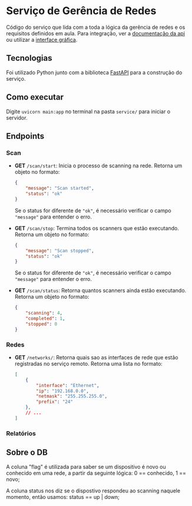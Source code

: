 # Serviço de Gerência de Redes

Código do serviço que lida com a toda a lógica da gerência de redes
e os requisitos definidos em aula. Para integração, ver a [documentação
da api](./API.md) ou utilizar a [interface gráfica](../interface/README.md).

## Tecnologias

Foi utilizado Python junto com a biblioteca [FastAPI](https://fastapi.tiangolo.com/) para a construção do serviço.

## Como executar

Digite `uvicorn main:app` no terminal na pasta `service/` para iniciar o servidor.

## Endpoints

### Scan

* **GET** `/scan/start`: Inicia o processo de scanning na rede. Retorna um objeto no formato:
    ```json
    {
        "message": "Scan started",
        "status": "ok"
    }
    ```
    Se o status for diferente de `"ok"`, é necessário verificar o campo `"message"` para entender o erro.
* **GET** `/scan/stop`: Termina todos os scanners que estão executando. Retorna um objeto no formato:
    ```json
    {
        "message": "Scan stopped",
        "status": "ok"
    }
    ```
    Se o status for diferente de `"ok"`, é necessário verificar o campo `"message"` para entender o erro.

* **GET** `/scan/status`: Retorna quantos scanners ainda estão executando. Retorna um objeto no formato:
    ```json
    {
        "scanning": 4,
        "completed": 1,
        "stopped": 0
    }
    ```

### Redes

* **GET** `/networks/`: Retorna quais sao as interfaces de rede que estão registradas no serviço remoto. Retorna uma lista no formato:
    ```json
    [
        {
            "interface": "Ethernet",
            "ip": "192.168.0.0",
            "netmask": "255.255.255.0",
            "prefix": "24"
        },
        // ...
    ]
    ```

### Relatórios

## Sobre o DB

A coluna "flag" é utilizada para saber se um dispositivo é novo ou conhecido em uma rede,
a partir da seguinte lógica: 0 == conhecido, 1 == novo;

A coluna status nos diz se o dispostivo respondeu ao scanning naquele momento, 
então usamos: status == up | down;